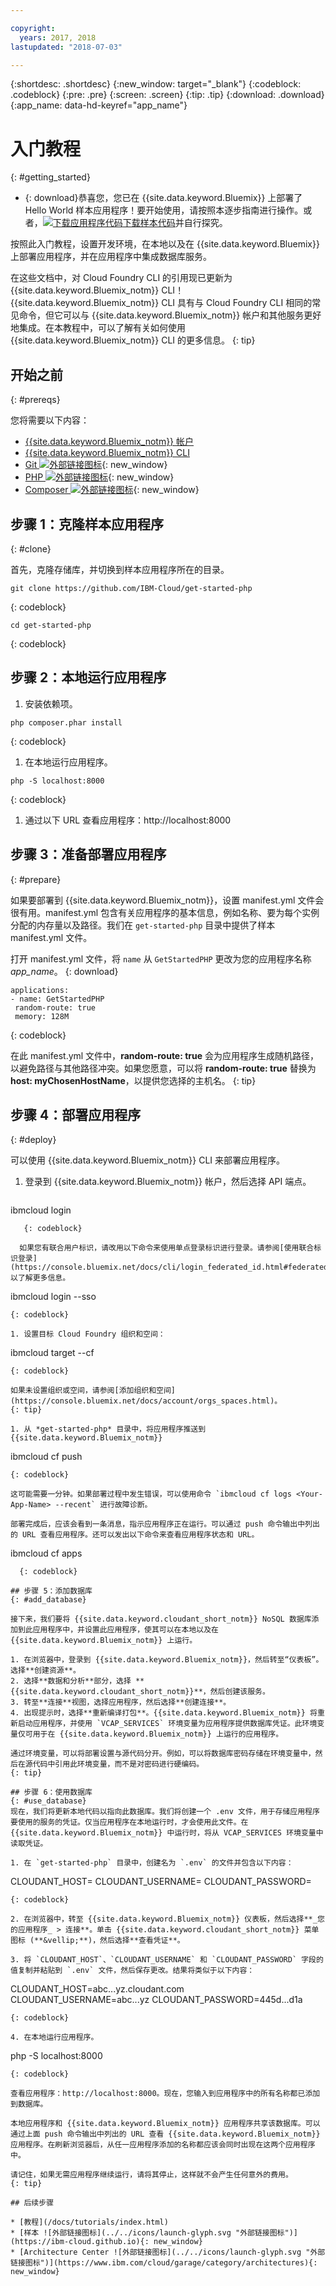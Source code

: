 ```yaml
---

copyright:
  years: 2017, 2018
lastupdated: "2018-07-03"

---
```


{:shortdesc: .shortdesc}
{:new_window: target="_blank"}
{:codeblock: .codeblock}
{:pre: .pre}
{:screen: .screen}
{:tip: .tip}
{:download: .download}
{:app_name: data-hd-keyref="app_name"}

# 入门教程
{: #getting_started}

* {: download}恭喜您，您已在 {{site.data.keyword.Bluemix}} 上部署了 Hello World 样本应用程序！要开始使用，请按照本逐步指南进行操作。或者，<a class="xref" href="http://bluemix.net" target="_blank" title="（下载样本代码）"><img class="hidden" src="../../images/btn_starter-code.svg" alt="下载应用程序代码" />下载样本代码</a>并自行探究。

按照此入门教程，设置开发环境，在本地以及在 {{site.data.keyword.Bluemix}} 上部署应用程序，并在应用程序中集成数据库服务。

在这些文档中，对 Cloud Foundry CLI 的引用现已更新为 {{site.data.keyword.Bluemix_notm}} CLI！{{site.data.keyword.Bluemix_notm}} CLI 具有与 Cloud Foundry CLI 相同的常见命令，但它可以与 {{site.data.keyword.Bluemix_notm}} 帐户和其他服务更好地集成。在本教程中，可以了解有关如何使用 {{site.data.keyword.Bluemix_notm}} CLI 的更多信息。
{: tip}

## 开始之前
{: #prereqs}

您将需要以下内容：
* [{{site.data.keyword.Bluemix_notm}} 帐户](https://console.bluemix.net/registration/)
* [{{site.data.keyword.Bluemix_notm}} CLI](../../cli/reference/bluemix_cli/download_cli.html)
* [Git ![外部链接图标](../../icons/launch-glyph.svg "外部链接图标")](https://git-scm.com/downloads){: new_window}
* [PHP ![外部链接图标](../../icons/launch-glyph.svg "外部链接图标")](http://php.net/downloads.php){: new_window}
* [Composer ![外部链接图标](../../icons/launch-glyph.svg "外部链接图标")](https://getcomposer.org/download/){: new_window}

## 步骤 1：克隆样本应用程序
{: #clone}

首先，克隆存储库，并切换到样本应用程序所在的目录。

  ```
git clone https://github.com/IBM-Cloud/get-started-php
  ```
  {: codeblock}

  ```
cd get-started-php
  ```
  {: codeblock}

## 步骤 2：本地运行应用程序

1. 安装依赖项。

  ```
php composer.phar install
```
{: codeblock}

1. 在本地运行应用程序。

  ```
php -S localhost:8000
  ```
  {: codeblock}

1. 通过以下 URL 查看应用程序：http://localhost:8000

## 步骤 3：准备部署应用程序
{: #prepare}

如果要部署到 {{site.data.keyword.Bluemix_notm}}，设置 manifest.yml 文件会很有用。manifest.yml 包含有关应用程序的基本信息，例如名称、要为每个实例分配的内存量以及路径。我们在 `get-started-php` 目录中提供了样本 manifest.yml 文件。

打开 manifest.yml 文件，将 `name` 从 `GetStartedPHP` 更改为您的应用程序名称 <var class="keyword varname" data-hd-keyref="app_name">app_name</var>。
{: download}

  ```
 applications:
 - name: GetStartedPHP
   random-route: true
   memory: 128M
  ```
  {: codeblock}

在此 manifest.yml 文件中，**random-route: true** 会为应用程序生成随机路径，以避免路径与其他路径冲突。如果您愿意，可以将 **random-route: true** 替换为 **host: myChosenHostName**，以提供您选择的主机名。
{: tip}

## 步骤 4：部署应用程序
 {: #deploy}

可以使用 {{site.data.keyword.Bluemix_notm}} CLI 来部署应用程序。

1. 登录到 {{site.data.keyword.Bluemix_notm}} 帐户，然后选择 API 端点。

   ```
ibmcloud login
```
   {: codeblock}

  如果您有联合用户标识，请改用以下命令来使用单点登录标识进行登录。请参阅[使用联合标识登录](https://console.bluemix.net/docs/cli/login_federated_id.html#federated_id)以了解更多信息。
  ```
ibmcloud login --sso
  ```
  {: codeblock}

1. 设置目标 Cloud Foundry 组织和空间：

  ```	  
ibmcloud target --cf
  ```
  {: codeblock}

  如果未设置组织或空间，请参阅[添加组织和空间](https://console.bluemix.net/docs/account/orgs_spaces.html)。
  {: tip}

1. 从 *get-started-php* 目录中，将应用程序推送到 {{site.data.keyword.Bluemix_notm}}

   ```
ibmcloud cf push
   ```
   {: codeblock}

  这可能需要一分钟。如果部署过程中发生错误，可以使用命令 `ibmcloud cf logs <Your-App-Name> --recent` 进行故障诊断。

部署完成后，应该会看到一条消息，指示应用程序正在运行。可以通过 push 命令输出中列出的 URL 查看应用程序。还可以发出以下命令来查看应用程序状态和 URL。

  ```
ibmcloud cf apps
```
  {: codeblock}

## 步骤 5：添加数据库
{: #add_database}

接下来，我们要将 {{site.data.keyword.cloudant_short_notm}} NoSQL 数据库添加到此应用程序中，并设置此应用程序，使其可以在本地以及在 {{site.data.keyword.Bluemix_notm}} 上运行。

1. 在浏览器中，登录到 {{site.data.keyword.Bluemix_notm}}，然后转至“仪表板”。选择**创建资源**。
2. 选择**数据和分析**部分，选择 **{{site.data.keyword.cloudant_short_notm}}**，然后创建该服务。
3. 转至**连接**视图，选择应用程序，然后选择**创建连接**。
4. 出现提示时，选择**重新编译打包**。{{site.data.keyword.Bluemix_notm}} 将重新启动应用程序，并使用 `VCAP_SERVICES` 环境变量为应用程序提供数据库凭证。此环境变量仅可用于在 {{site.data.keyword.Bluemix_notm}} 上运行的应用程序。

通过环境变量，可以将部署设置与源代码分开。例如，可以将数据库密码存储在环境变量中，然后在源代码中引用此环境变量，而不是对密码进行硬编码。
{: tip}

## 步骤 6：使用数据库
{: #use_database}
现在，我们将更新本地代码以指向此数据库。我们将创建一个 .env 文件，用于存储应用程序要使用的服务的凭证。仅当应用程序在本地运行时，才会使用此文件。在 {{site.data.keyword.Bluemix_notm}} 中运行时，将从 VCAP_SERVICES 环境变量中读取凭证。

1. 在 `get-started-php` 目录中，创建名为 `.env` 的文件并包含以下内容：

  ```
  CLOUDANT_HOST=
  CLOUDANT_USERNAME=
  CLOUDANT_PASSWORD=
  ```
  {: codeblock}

2. 在浏览器中，转至 {{site.data.keyword.Bluemix_notm}} 仪表板，然后选择**_您的应用程序_ > 连接**。单击 {{site.data.keyword.cloudant_short_notm}} 菜单图标 (**&vellip;**)，然后选择**查看凭证**。

3. 将 `CLOUDANT_HOST`、`CLOUDANT_USERNAME` 和 `CLOUDANT_PASSWORD` 字段的值复制并粘贴到 `.env` 文件，然后保存更改。结果将类似于以下内容：

  ```
  CLOUDANT_HOST=abc...yz.cloudant.com
  CLOUDANT_USERNAME=abc...yz
  CLOUDANT_PASSWORD=445d...d1a
  ```
  {: codeblock}

4. 在本地运行应用程序。

  ```
php -S localhost:8000
  ```
  {: codeblock}

查看应用程序：http://localhost:8000。现在，您输入到应用程序中的所有名称都已添加到数据库。

本地应用程序和 {{site.data.keyword.Bluemix_notm}} 应用程序共享该数据库。可以通过上面 push 命令输出中列出的 URL 查看 {{site.data.keyword.Bluemix_notm}} 应用程序。在刷新浏览器后，从任一应用程序添加的名称都应该会同时出现在这两个应用程序中。

请记住，如果无需应用程序继续运行，请将其停止，这样就不会产生任何意外的费用。
{: tip}  

## 后续步骤

* [教程](/docs/tutorials/index.html)
* [样本 ![外部链接图标](../../icons/launch-glyph.svg "外部链接图标")](https://ibm-cloud.github.io){: new_window}
* [Architecture Center ![外部链接图标](../../icons/launch-glyph.svg "外部链接图标")](https://www.ibm.com/cloud/garage/category/architectures){: new_window}
